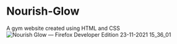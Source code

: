 # Nourish-Glow
A gym website created using HTML and CSS
![Nourish   Glow — Firefox Developer Edition 23-11-2021 15_36_01](https://user-images.githubusercontent.com/78888706/143007962-e04c14b6-4c6b-416a-b3cf-b490b680e962.png)
